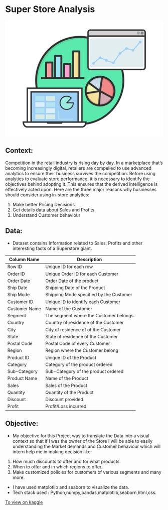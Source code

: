 # Super Store Analysis
<img src="https://raw.githubusercontent.com/ashwinshetgaonkar/kaggle-kernel-images/main/trends.png" alt="trends" style="width:600px;">


## Context:
Competition in the retail industry is rising day by day. In a marketplace that’s becoming increasingly digital, retailers are compelled to use advanced analytics to ensure their business survives the competition. Before using analytics to evaluate store performance, 
it is necessary to identify the objectives behind adopting it. This ensures that the derived intelligence is effectively acted upon. 
Here are the three major reasons why businesses should consider using in-store analytics:
1. Make better Pricing Decisions
2. Get details data about Sales and Profits
3. Understand Customer behaviour


## Data:

* Dataset contains Information related to Sales, Profits and other interesting facts of a Superstore giant.

| Column Name | Description |
|-------------|-------------|
|Row ID | Unique ID for each row |
|Order ID | Unique Order ID for each Customer|
|Order Date | Order Date of the product|
|Ship Date | Shipping Date of the Product|
|Ship Mode| Shipping Mode specified by the Customer|
|Customer ID | Unique ID to identify each Customer|
|Customer Name | Name of the Customer|
|Segment | The segment where the Customer belongs|
|Country | Country of residence of the Customer|
|City | City of residence of of the Customer|
|State | State of residence of the Customer|
|Postal Code | Postal Code of every Customer|
|Region | Region where the Customer belong|
|Product ID | Unique ID of the Product|
|Category | Category of the product ordered|
|Sub-Category | Sub-Category of the product ordered|
|Product Name | Name of the Product|
|Sales | Sales of the Product|
|Quantity | Quantity of the Product|
|Discount | Discount provided|
|Profit | Profit/Loss incurred|


## Objective:
* My objective for this Project was to translate the Data into a visual context so that if I was the owner of the Store I will be able to easily
understanding the Market demands and Customer behaviour which will intern help me in making decision like:
1. How much discounts to offer and for what products.
2. When to offer and in which regions to offer.
3. Make customized policies for customers of various segments and many more.
* I have used matplotlib and seaborn to visualize the data.
* Tech stack used : Python,numpy,pandas,matplotlib,seaborn,html,css.

[To view on kaggle](https://www.kaggle.com/code/ashwinshetgaonkar/super-store-analysis-data-visual-seaborn)

